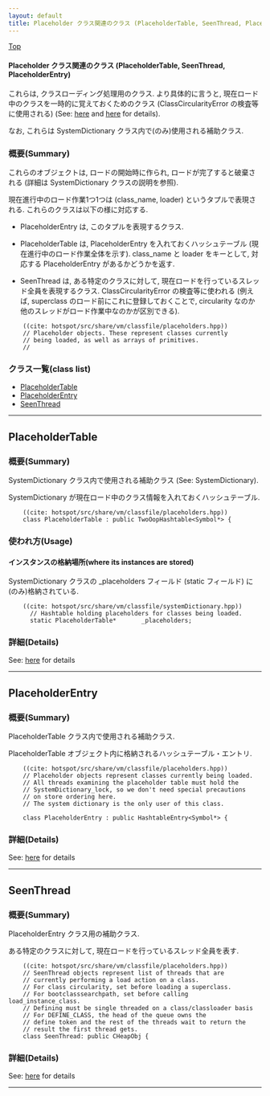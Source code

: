 ```yaml
---
layout: default
title: Placeholder クラス関連のクラス (PlaceholderTable, SeenThread, PlaceholderEntry)
---
```

[Top](../index.html)

#### Placeholder クラス関連のクラス (PlaceholderTable, SeenThread, PlaceholderEntry)

これらは, クラスローディング処理用のクラス.
より具体的に言うと, 現在ロード中のクラスを一時的に覚えておくためのクラス (ClassCircularityError の検査等に使用される) 
(See: [here](no7882m2Z.html) and [here](no7882ALm.html) for details).

なお, これらは SystemDictionary クラス内で(のみ)使用される補助クラス.

### 概要(Summary)
これらのオブジェクトは, ロードの開始時に作られ, ロードが完了すると破棄される (詳細は SystemDictionary クラスの説明を参照).

現在進行中のロード作業1つ1つは (class_name, loader) というタプルで表現される.
これらのクラスは以下の様に対応する.

 * PlaceholderEntry は, このタプルを表現するクラス.

 * PlaceholderTable は, PlaceholderEntry を入れておくハッシュテーブル (現在進行中のロード作業全体を示す). 
   class_name と loader をキーとして, 対応する PlaceholderEntry があるかどうかを返す.

 * SeenThread は, ある特定のクラスに対して, 現在ロードを行っているスレッド全員を表現するクラス.
   ClassCircularityError の検査等に使われる
   (例えば, superclass のロード前にこれに登録しておくことで, circularity なのか他のスレッドがロード作業中なのかが区別できる).


```
    ((cite: hotspot/src/share/vm/classfile/placeholders.hpp))
    // Placeholder objects. These represent classes currently
    // being loaded, as well as arrays of primitives.
    //
```



### クラス一覧(class list)

  * [PlaceholderTable](#noxTvQ00ZA)
  * [PlaceholderEntry](#noABwUMUep)
  * [SeenThread](#no3oBo6LcT)


---
## <a name="noxTvQ00ZA" id="noxTvQ00ZA">PlaceholderTable</a>

### 概要(Summary)
SystemDictionary クラス内で使用される補助クラス (See: SystemDictionary).

SystemDictionary が現在ロード中のクラス情報を入れておくハッシュテーブル.


```
    ((cite: hotspot/src/share/vm/classfile/placeholders.hpp))
    class PlaceholderTable : public TwoOopHashtable<Symbol*> {
```

### 使われ方(Usage)
#### インスタンスの格納場所(where its instances are stored)
SystemDictionary クラスの _placeholders フィールド (static フィールド) に(のみ)格納されている.


```
    ((cite: hotspot/src/share/vm/classfile/systemDictionary.hpp))
      // Hashtable holding placeholders for classes being loaded.
      static PlaceholderTable*       _placeholders;
```




### 詳細(Details)
See: [here](../doxygen/classPlaceholderTable.html) for details

---
## <a name="noABwUMUep" id="noABwUMUep">PlaceholderEntry</a>

### 概要(Summary)
PlaceholderTable クラス内で使用される補助クラス.

PlaceholderTable オブジェクト内に格納されるハッシュテーブル・エントリ.


```
    ((cite: hotspot/src/share/vm/classfile/placeholders.hpp))
    // Placeholder objects represent classes currently being loaded.
    // All threads examining the placeholder table must hold the
    // SystemDictionary_lock, so we don't need special precautions
    // on store ordering here.
    // The system dictionary is the only user of this class.
    
    class PlaceholderEntry : public HashtableEntry<Symbol*> {
```




### 詳細(Details)
See: [here](../doxygen/classPlaceholderEntry.html) for details

---
## <a name="no3oBo6LcT" id="no3oBo6LcT">SeenThread</a>

### 概要(Summary)
PlaceholderEntry クラス用の補助クラス.

ある特定のクラスに対して, 現在ロードを行っているスレッド全員を表す.


```
    ((cite: hotspot/src/share/vm/classfile/placeholders.hpp))
    // SeenThread objects represent list of threads that are
    // currently performing a load action on a class.
    // For class circularity, set before loading a superclass.
    // For bootclasssearchpath, set before calling load_instance_class.
    // Defining must be single threaded on a class/classloader basis
    // For DEFINE_CLASS, the head of the queue owns the
    // define token and the rest of the threads wait to return the
    // result the first thread gets.
    class SeenThread: public CHeapObj {
```




### 詳細(Details)
See: [here](../doxygen/classSeenThread.html) for details

---
